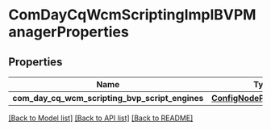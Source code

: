 # ComDayCqWcmScriptingImplBVPManagerProperties

## Properties
Name | Type | Description | Notes
------------ | ------------- | ------------- | -------------
**com_day_cq_wcm_scripting_bvp_script_engines** | [**ConfigNodePropertyArray**](ConfigNodePropertyArray.md) |  | [optional] 

[[Back to Model list]](../README.md#documentation-for-models) [[Back to API list]](../README.md#documentation-for-api-endpoints) [[Back to README]](../README.md)


